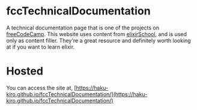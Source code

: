 # fccTechnicalDocumentation

A technical documentation page that is one of the projects on [freeCodeCamp](https://freecodecamp.org).
This website uses content from [elixirSchool](https://elixirschool.com/en/lessons/advanced/otp_distribution#distributed-tasks-5), and is used only as content filler. They're a great resource and definitely worth looking at if you want to learn elixir.

# Hosted

You can access the site at, [https://haku-kiro.github.io/fccTechnicalDocumentation/](https://haku-kiro.github.io/fccTechnicalDocumentation/)
